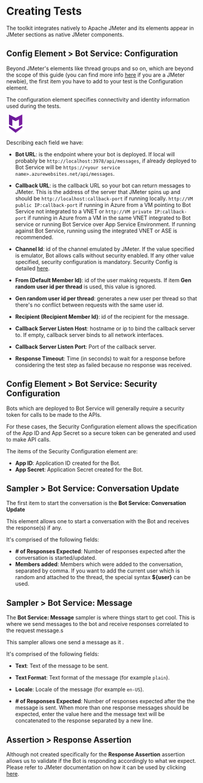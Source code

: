 # Creating Tests
The toolkit integrates natively to Apache JMeter and its elements appear in JMeter sections as native JMeter components.

## Config Element > Bot Service: Configuration
Beyond JMeter's elements like thread groups and so on, which are beyond the scope of this guide (you can find more info [here](https://jmeter.apache.org/usermanual/get-started.html) if you are a JMeter newbie), the first item you have to add to your test is the Configuration element. 

The configuration element specifies connectivity and identity information used during the tests.

![Config Element > Bot Service: Configuration](https://github.com/adam-p/markdown-here/raw/master/src/common/images/icon48.png "Logo Title Text 1")


Describing each field we have:

* **Bot URL**: is the endpoint where your bot is deployed. If local will probably be `http://localhost:3978/api/messages`, if already deployed to Bot Service will be `https://<your service name>.azurewebsites.net/api/messages`.

* **Callback URL**: is the callback URL so your bot can return messages to JMeter. This is the address of the server that JMeter spins up and should be `http://localhost:callback-port` if running locally. `http://VM public IP:callback-port` if running in Azure from a VM pointing to Bot Service not integrated to a VNET or `http://VM private IP:callback-port` if running in Azure from a VM in the same VNET integrated to Bot service or running Bot Service over App Service Environment. If running against Bot Service, running using the integrated VNET or ASE is recommended. 

* **Channel Id**: id of the channel emulated by JMeter. If the value specified is emulator, Bot allows calls without security enabled. If any other value specified, security configuration is mandatory. Security Config is detailed [here](#config-element-bot-service-security-configuration).

* **From (Default Member Id)**: id of the user making requests. If item **Gen random user id per thread** is used, this value is ignored.

* **Gen random user id per thread**: generates a new user per thread so that there's no conflict between requests with the same user id.

* **Recipient (Recipient Member Id)**: id of the recipient for the message.

* **Callback Server Listen Host**: hostname or ip to bind the callback server to. If empty, callback server binds to all network interfaces.

* **Callback Server Listen Port**: Port of the callback server.

* **Response Timeout**: Time (in seconds) to wait for a response before considering the test step as failed because no response was received.


## Config Element > Bot Service: Security Configuration
Bots which are deployed to Bot Service will generally require a security token for calls to be made to the APIs.

For these cases, the Security Configuration element allows the specification of the App ID and App Secret so a secure token can be generated and used to make API calls. 

The items of the Security Configuration element are:

* **App ID**: Application ID created for the Bot.
* **App Secret**: Application Secret created for the Bot.


## Sampler > Bot Service: Conversation Update
The first item to start the conversation is the **Bot Service: Conversation Update**

This element allows one to start a conversation with the Bot and receives the response(s) if any.

It's comprised of the following fields:

* **# of Responses Expected**: Number of responses expected after the conversation is started/updated.
* **Members added**: Members which were added to the conversation, separated by comma. If you want to add the current user which is random and attached to the thread, the special syntax **${user}** can be used.


## Sampler > Bot Service: Message
The **Bot Service: Message** sampler is where things start to get cool. This is where we send messages to the bot and receive responses correlated to the request message.s

This sampler allows one send a message as it .

It's comprised of the following fields:

* **Text**: Text of the message to be sent.

* **Text Format**: Text format of the message (for example `plain`).

* **Locale**: Locale of the message (for example `en-US`).

* **# of Responses Expected**: Number of responses expected after the the message is sent. When more than one response messages should be expected, enter the value here and the message text will be concatenated to the response separated by a new line.


## Assertion > Response Assertion
Although not created specifically for the **Response Assertion** assertion allows us to validate if the Bot is responding accordingly to what we expect. Please refer to JMeter documentation on how it can be used by clicking [here](https://jmeter.apache.org/usermanual/component_reference.html#Response_Assertion).
